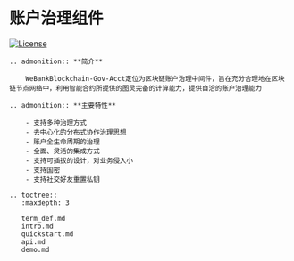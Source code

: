 # 账户治理组件
[![License](https://img.shields.io/badge/license-Apache%202-4EB1BA.svg)](https://www.apache.org/licenses/LICENSE-2.0.html)

```eval_rst
.. admonition:: **简介**

    WeBankBlockchain-Gov-Acct定位为区块链账户治理中间件，旨在充分合理地在区块链节点网络中，利用智能合约所提供的图灵完备的计算能力，提供自洽的账户治理能力
```

```eval_rst
.. admonition:: **主要特性**

    - 支持多种治理方式
    - 去中心化的分布式协作治理思想
    - 账户全生命周期的治理
    - 全面、灵活的集成方式
    - 支持可插拔的设计，对业务侵入小
    - 支持国密
    - 支持社交好友重置私钥
```
```eval_rst
.. toctree::
   :maxdepth: 3

   term_def.md
   intro.md
   quickstart.md
   api.md
   demo.md
```
